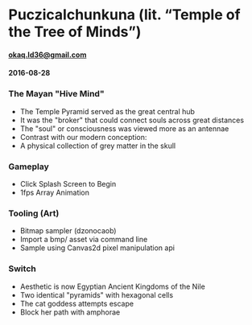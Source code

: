 # Puczicalchunkuna (lit. “Temple of the Tree of Minds”)

#### okaq.ld36@gmail.com
#### 2016-08-28

### The Mayan "Hive Mind"

+ The Temple Pyramid served as the great central hub
+ It was the "broker" that could connect souls across great distances
+ The "soul" or consciousness was viewed more as an antennae
+ Contrast with our modern conception:
+ A physical collection of grey matter in the skull

### Gameplay

+ Click Splash Screen to Begin
+ 1fps Array Animation

### Tooling (Art)

+ Bitmap sampler (dzonocaob)
+ Import a bmp/ asset via command line
+ Sample using Canvas2d pixel manipulation api

### Switch

+ Aesthetic is now Egyptian Ancient Kingdoms of the Nile
+ Two identical "pyramids" with hexagonal cells
+ The cat goddess attempts escape
+ Block her path with amphorae
